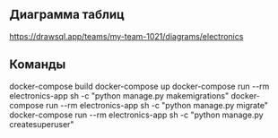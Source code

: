 ## Диаграмма таблиц 

https://drawsql.app/teams/my-team-1021/diagrams/electronics

## Команды
docker-compose build
docker-compose up
docker-compose run --rm electronics-app sh -c "python manage.py makemigrations"
docker-compose run --rm electronics-app sh -c "python manage.py migrate"
docker-compose run --rm electronics-app sh -c "python manage.py createsuperuser"